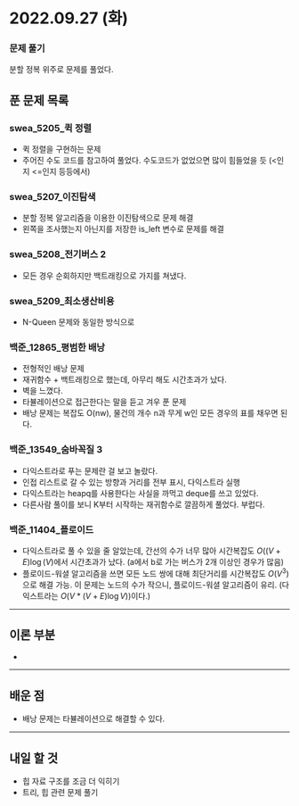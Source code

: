 # 2022.09.27 (화)

### 문제 풀기

분할 정복 위주로 문제를 풀었다.

## 푼 문제 목록

### swea\_5205_퀵 정렬

- 퀵 정렬을 구현하는 문제
- 주어진 수도 코드를 참고하여 풀었다. 수도코드가 없었으면 많이 힘들었을 듯 (<인지 <=인지 등등에서)

###  swea\_5207_이진탐색

- 분할 정복 알고리즘을 이용한 이진탐색으로 문제 해결
- 왼쪽을 조사했는지 아닌지를 저장한 is_left 변수로 문제를 해결

### swea\_5208_전기버스 2

- 모든 경우 순회하지만 백트래킹으로 가지를 쳐냈다.

### swea\_5209_최소생산비용

- N-Queen 문제와 동일한 방식으로

### 백준\_12865_평범한 배낭

- 전형적인 배낭 문제
- 재귀함수 + 백트래킹으로 했는데, 아무리 해도 시간초과가 났다.
- 벽을 느꼈다.
- 타뷸레이션으로 접근한다는 말을 듣고 겨우 푼 문제
- 배낭 문제는 복잡도 O(nw), 물건의 개수 n과 무게 w인 모든 경우의 표를 채우면 된다.

### 백준\_13549_숨바꼭질 3

- 다익스트라로 푸는 문제란 걸 보고 놀랐다.
- 인접 리스트로 갈 수 있는 방향과 거리를 전부 표시, 다익스트라 실행
- 다익스트라는 heapq를 사용한다는 사실을 까먹고 deque를 쓰고 있었다.
- 다른사람 풀이를 보니 K부터 시작하는 재귀함수로 깔끔하게 풀었다. 부럽다.

### 백준\_11404_플로이드

- 다익스트라로 풀 수 있을 줄 알았는데, 간선의 수가 너무 많아 시간복잡도 $O((V+E)\log(V)$에서 시간초과가 났다. (a에서 b로 가는 버스가 2개 이상인 경우가 많음)
- 플로이드-워셜 알고리즘을 쓰면 모든 노드 쌍에 대해 최단거리를 시간복잡도 $O(V^3)$으로 해결 가능. 이 문제는 노드의 수가 작으니, 플로이드-워셜 알고리즘이 유리. (다익스트라는 $O(V*(V+E)\log V))$이다.) 


---

## 이론 부분

- 


---

## 배운 점

- 배낭 문제는 타뷸레이션으로 해결할 수 있다.


---

## 내일 할 것

- 힙 자료 구조를 조금 더 익히기
- 트리, 힙 관련 문제 풀기


